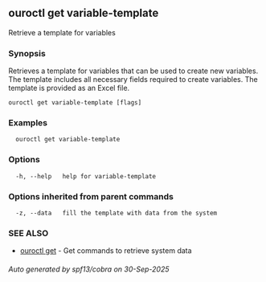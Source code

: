 ## ouroctl get variable-template

Retrieve a template for variables

### Synopsis

Retrieves a template for variables that can be used to create new variables.
The template includes all necessary fields required to create variables.
The template is provided as an Excel file.

```
ouroctl get variable-template [flags]
```

### Examples

```
  ouroctl get variable-template
```

### Options

```
  -h, --help   help for variable-template
```

### Options inherited from parent commands

```
  -z, --data   fill the template with data from the system
```

### SEE ALSO

* [ouroctl get](ouroctl_get.md)	 - Get commands to retrieve system data

###### Auto generated by spf13/cobra on 30-Sep-2025
